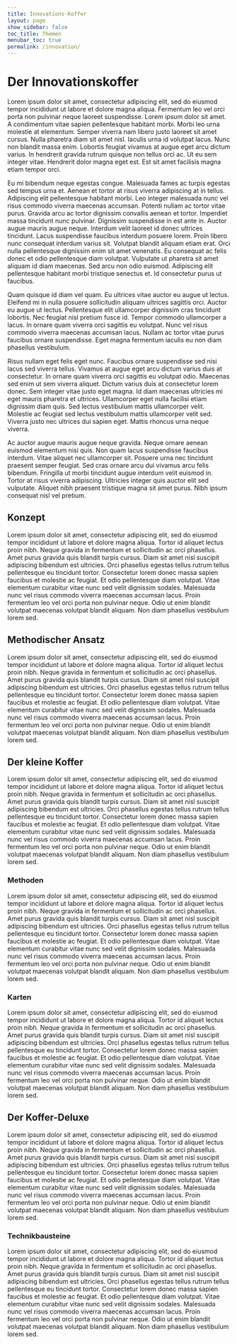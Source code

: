 ```yaml
---
title: Innovations-Koffer
layout: page
show_sidebar: false
toc_title: Themen
menubar_toc: true
permalink: /innovation/
---
```

# Der Innovationskoffer
Lorem ipsum dolor sit amet, consectetur adipiscing elit, sed do eiusmod tempor incididunt ut labore et dolore magna aliqua. Fermentum leo vel orci porta non pulvinar neque laoreet suspendisse. Lorem ipsum dolor sit amet. A condimentum vitae sapien pellentesque habitant morbi. Morbi leo urna molestie at elementum. Semper viverra nam libero justo laoreet sit amet cursus. Nulla pharetra diam sit amet nisl. Iaculis urna id volutpat lacus. Nunc non blandit massa enim. Lobortis feugiat vivamus at augue eget arcu dictum varius. In hendrerit gravida rutrum quisque non tellus orci ac. Ut eu sem integer vitae. Hendrerit dolor magna eget est. Est sit amet facilisis magna etiam tempor orci.

Eu mi bibendum neque egestas congue. Malesuada fames ac turpis egestas sed tempus urna et. Aenean et tortor at risus viverra adipiscing at in tellus. Adipiscing elit pellentesque habitant morbi. Leo integer malesuada nunc vel risus commodo viverra maecenas accumsan. Potenti nullam ac tortor vitae purus. Gravida arcu ac tortor dignissim convallis aenean et tortor. Imperdiet massa tincidunt nunc pulvinar. Dignissim suspendisse in est ante in. Auctor augue mauris augue neque. Interdum velit laoreet id donec ultrices tincidunt. Lacus suspendisse faucibus interdum posuere lorem. Proin libero nunc consequat interdum varius sit. Volutpat blandit aliquam etiam erat. Orci nulla pellentesque dignissim enim sit amet venenatis. Eu consequat ac felis donec et odio pellentesque diam volutpat. Vulputate ut pharetra sit amet aliquam id diam maecenas. Sed arcu non odio euismod. Adipiscing elit pellentesque habitant morbi tristique senectus et. Id consectetur purus ut faucibus.

Quam quisque id diam vel quam. Eu ultrices vitae auctor eu augue ut lectus. Eleifend mi in nulla posuere sollicitudin aliquam ultrices sagittis orci. Auctor eu augue ut lectus. Pellentesque elit ullamcorper dignissim cras tincidunt lobortis. Nec feugiat nisl pretium fusce id. Tempor commodo ullamcorper a lacus. In ornare quam viverra orci sagittis eu volutpat. Nunc vel risus commodo viverra maecenas accumsan lacus. Nullam ac tortor vitae purus faucibus ornare suspendisse. Eget magna fermentum iaculis eu non diam phasellus vestibulum.

Risus nullam eget felis eget nunc. Faucibus ornare suspendisse sed nisi lacus sed viverra tellus. Vivamus at augue eget arcu dictum varius duis at consectetur. In ornare quam viverra orci sagittis eu volutpat odio. Maecenas sed enim ut sem viverra aliquet. Dictum varius duis at consectetur lorem donec. Sem integer vitae justo eget magna. Id diam maecenas ultricies mi eget mauris pharetra et ultrices. Ullamcorper eget nulla facilisi etiam dignissim diam quis. Sed lectus vestibulum mattis ullamcorper velit. Molestie ac feugiat sed lectus vestibulum mattis ullamcorper velit sed. Viverra justo nec ultrices dui sapien eget. Mattis rhoncus urna neque viverra.

Ac auctor augue mauris augue neque gravida. Neque ornare aenean euismod elementum nisi quis. Non quam lacus suspendisse faucibus interdum. Vitae aliquet nec ullamcorper sit. Posuere urna nec tincidunt praesent semper feugiat. Sed cras ornare arcu dui vivamus arcu felis bibendum. Fringilla ut morbi tincidunt augue interdum velit euismod in. Tortor at risus viverra adipiscing. Ultricies integer quis auctor elit sed vulputate. Aliquet nibh praesent tristique magna sit amet purus. Nibh ipsum consequat nisl vel pretium.

## Konzept
Lorem ipsum dolor sit amet, consectetur adipiscing elit, sed do eiusmod tempor incididunt ut labore et dolore magna aliqua. Tortor id aliquet lectus proin nibh. Neque gravida in fermentum et sollicitudin ac orci phasellus. Amet purus gravida quis blandit turpis cursus. Diam sit amet nisl suscipit adipiscing bibendum est ultricies. Orci phasellus egestas tellus rutrum tellus pellentesque eu tincidunt tortor. Consectetur lorem donec massa sapien faucibus et molestie ac feugiat. Et odio pellentesque diam volutpat. Vitae elementum curabitur vitae nunc sed velit dignissim sodales. Malesuada nunc vel risus commodo viverra maecenas accumsan lacus. Proin fermentum leo vel orci porta non pulvinar neque. Odio ut enim blandit volutpat maecenas volutpat blandit aliquam. Non diam phasellus vestibulum lorem sed.

## Methodischer Ansatz
Lorem ipsum dolor sit amet, consectetur adipiscing elit, sed do eiusmod tempor incididunt ut labore et dolore magna aliqua. Tortor id aliquet lectus proin nibh. Neque gravida in fermentum et sollicitudin ac orci phasellus. Amet purus gravida quis blandit turpis cursus. Diam sit amet nisl suscipit adipiscing bibendum est ultricies. Orci phasellus egestas tellus rutrum tellus pellentesque eu tincidunt tortor. Consectetur lorem donec massa sapien faucibus et molestie ac feugiat. Et odio pellentesque diam volutpat. Vitae elementum curabitur vitae nunc sed velit dignissim sodales. Malesuada nunc vel risus commodo viverra maecenas accumsan lacus. Proin fermentum leo vel orci porta non pulvinar neque. Odio ut enim blandit volutpat maecenas volutpat blandit aliquam. Non diam phasellus vestibulum lorem sed.

## Der kleine Koffer
Lorem ipsum dolor sit amet, consectetur adipiscing elit, sed do eiusmod tempor incididunt ut labore et dolore magna aliqua. Tortor id aliquet lectus proin nibh. Neque gravida in fermentum et sollicitudin ac orci phasellus. Amet purus gravida quis blandit turpis cursus. Diam sit amet nisl suscipit adipiscing bibendum est ultricies. Orci phasellus egestas tellus rutrum tellus pellentesque eu tincidunt tortor. Consectetur lorem donec massa sapien faucibus et molestie ac feugiat. Et odio pellentesque diam volutpat. Vitae elementum curabitur vitae nunc sed velit dignissim sodales. Malesuada nunc vel risus commodo viverra maecenas accumsan lacus. Proin fermentum leo vel orci porta non pulvinar neque. Odio ut enim blandit volutpat maecenas volutpat blandit aliquam. Non diam phasellus vestibulum lorem sed.

### Methoden
Lorem ipsum dolor sit amet, consectetur adipiscing elit, sed do eiusmod tempor incididunt ut labore et dolore magna aliqua. Tortor id aliquet lectus proin nibh. Neque gravida in fermentum et sollicitudin ac orci phasellus. Amet purus gravida quis blandit turpis cursus. Diam sit amet nisl suscipit adipiscing bibendum est ultricies. Orci phasellus egestas tellus rutrum tellus pellentesque eu tincidunt tortor. Consectetur lorem donec massa sapien faucibus et molestie ac feugiat. Et odio pellentesque diam volutpat. Vitae elementum curabitur vitae nunc sed velit dignissim sodales. Malesuada nunc vel risus commodo viverra maecenas accumsan lacus. Proin fermentum leo vel orci porta non pulvinar neque. Odio ut enim blandit volutpat maecenas volutpat blandit aliquam. Non diam phasellus vestibulum lorem sed.

### Karten
Lorem ipsum dolor sit amet, consectetur adipiscing elit, sed do eiusmod tempor incididunt ut labore et dolore magna aliqua. Tortor id aliquet lectus proin nibh. Neque gravida in fermentum et sollicitudin ac orci phasellus. Amet purus gravida quis blandit turpis cursus. Diam sit amet nisl suscipit adipiscing bibendum est ultricies. Orci phasellus egestas tellus rutrum tellus pellentesque eu tincidunt tortor. Consectetur lorem donec massa sapien faucibus et molestie ac feugiat. Et odio pellentesque diam volutpat. Vitae elementum curabitur vitae nunc sed velit dignissim sodales. Malesuada nunc vel risus commodo viverra maecenas accumsan lacus. Proin fermentum leo vel orci porta non pulvinar neque. Odio ut enim blandit volutpat maecenas volutpat blandit aliquam. Non diam phasellus vestibulum lorem sed.

## Der Koffer-Deluxe
Lorem ipsum dolor sit amet, consectetur adipiscing elit, sed do eiusmod tempor incididunt ut labore et dolore magna aliqua. Tortor id aliquet lectus proin nibh. Neque gravida in fermentum et sollicitudin ac orci phasellus. Amet purus gravida quis blandit turpis cursus. Diam sit amet nisl suscipit adipiscing bibendum est ultricies. Orci phasellus egestas tellus rutrum tellus pellentesque eu tincidunt tortor. Consectetur lorem donec massa sapien faucibus et molestie ac feugiat. Et odio pellentesque diam volutpat. Vitae elementum curabitur vitae nunc sed velit dignissim sodales. Malesuada nunc vel risus commodo viverra maecenas accumsan lacus. Proin fermentum leo vel orci porta non pulvinar neque. Odio ut enim blandit volutpat maecenas volutpat blandit aliquam. Non diam phasellus vestibulum lorem sed.

### Technikbausteine
Lorem ipsum dolor sit amet, consectetur adipiscing elit, sed do eiusmod tempor incididunt ut labore et dolore magna aliqua. Tortor id aliquet lectus proin nibh. Neque gravida in fermentum et sollicitudin ac orci phasellus. Amet purus gravida quis blandit turpis cursus. Diam sit amet nisl suscipit adipiscing bibendum est ultricies. Orci phasellus egestas tellus rutrum tellus pellentesque eu tincidunt tortor. Consectetur lorem donec massa sapien faucibus et molestie ac feugiat. Et odio pellentesque diam volutpat. Vitae elementum curabitur vitae nunc sed velit dignissim sodales. Malesuada nunc vel risus commodo viverra maecenas accumsan lacus. Proin fermentum leo vel orci porta non pulvinar neque. Odio ut enim blandit volutpat maecenas volutpat blandit aliquam. Non diam phasellus vestibulum lorem sed.
